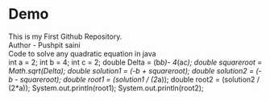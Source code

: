 # Demo
This is my First Github Repository.
<br>
Author - Pushpit saini
<br>
Code to solve any quadratic equation in java
<br>
    int a = 2;
    int b = 4;
    int c = 2;
    double Delta = (b*b)- 4*(a*c);
    double squareroot = Math.sqrt(Delta);
    double solution1 = (-b + squareroot);
    double solution2 = (-b - squareroot);
    double root1 = (solution1 / (2*a));
    double root2 = (solution2 / (2*a));
    System.out.println(root1);
    System.out.println(root2);


